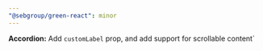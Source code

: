 ```yaml
---
"@sebgroup/green-react": minor
---
```


**Accordion:** Add `customLabel` prop, and add support for scrollable content`
